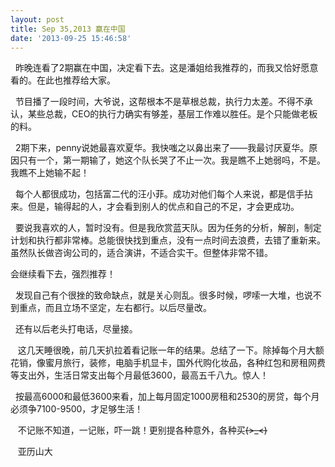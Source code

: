 ```yaml
---
layout: post
title: Sep 35,2013 赢在中国
date: '2013-09-25 15:46:58'
---
```



  昨晚连看了2期赢在中国，决定看下去。这是潘姐给我推荐的，而我又恰好愿意看的。在此也推荐给大家。

  节目播了一段时间，大爷说，这帮根本不是草根总裁，执行力太差。不得不承认，某些总裁，CEO的执行力确实有够差，基层工作难以胜任。是个只能做老板的料。

  2期下来，penny说她最喜欢夏华。我快嗤之以鼻出来了——我最讨厌夏华。原因只有一个，第一期输了，她这个队长哭了不止一次。我是瞧不上她弱吗，不是。我瞧不上她输不起！

  每个人都很成功，包括富二代的汪小菲。成功对他们每个人来说，都是信手拈来。但是，输得起的人，才会看到别人的优点和自己的不足，才会更成功。

  要说我喜欢的人，暂时没有。但是我欣赏蓝天队。因为任务的分析，解剖，制定计划和执行都非常棒。总能很快找到重点，没有一点时间去浪费，去错了重新来。虽然队长做咨询公司的，适合演讲，不适合实干。但整体非常不错。

会继续看下去，强烈推荐！

  发现自己有个很挫的致命缺点，就是关心则乱。很多时候，啰嗦一大堆，也说不到重点，而且立场不坚定，左右都行。以后尽量改。

  还有以后老头打电话，尽量接。

   这几天睡很晚，前几天扒拉着看记账一年的结果。总结了一下。除掉每个月大额花销，像蜜月旅行，装修，电脑手机显卡，国外代购化妆品，各种红包和房租网费等支出外，生活日常支出每个月最低3600，最高五千八九。惊人！

  按最高6000和最低3600来看，加上每月固定1000房租和2530的房贷，每个月必须争7100-9500，才足够生活！

   不记账不知道，一记账，吓一跳！更别提各种意外，各种买~~~~(>_<)~~~~

   亚历山大


